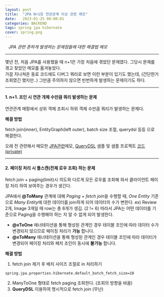 ```yaml
---
layout: post
title:  "JPA N+1등 연관관계 이상 관련 메모"
date:   2023-01-25 00:00:01
categories: BACKEND
tags: spring jpa hibernate
cover: spring.png
---
```



<i class="fa-regular fa-circle-check" style="margin-right:0.7rem"></i>*JPA 관련 흔하게 발생하는 문제점들에 대한 해결법 메모*

---

몇년 전, 처음 JPA를 사용했을 때 n+1은 가장 처음에 겪었던 문제였다. 그당시 문제를 겪고 찾았던 메모를 옮겨놓았다.   
가끔 지나쳐온 동료 코드에도 디버그 쿼리로 보면 이런 부분이 있기도 했는데, (간단한거 조회였긴 했지만..)   그만큼 주의하지 않으면 빈번하게 발생하는 문제이기도 하다.

---

#### 1. n+1. 조인 시 연관 개체 수만큼 쿼리 발생하는 문제

연관관계 매핑에서 상위 객체 조회시 하위 객체 수만큼 쿼리가 발생하는 문제다.

**해결 방법**

fetch join(inner), EntityGraph(left outer), batch size 조절,  querydsl 등등 으로 해결한다.

오래 전 관련해서 메모한 [JPA관련][oldcode]메모, [QueryDSL][querydsl] 샘플 및 샘플 프로젝트 [코드(private)][homework]

---

#### 2. 페이징 처리 시 풀스캔(전체 로우 조회) 하는 문제

fetch join + paging(limit)시 의도와 다르게 모든 로우를 조회해 와서 클라이언트 페이징 처리 하여 보여주는 경우가 생긴다.

JPA에서 **@ToMany** 관계에 대해 *Paging + fetch join*을 수행할 때, *One Entity* 기준으로 *Many Entity*에 대한 데이터를 join하게 되어 데이터의 수가 변한다.
ex) Review 2개, Image 3개일 때 row는 총 6개가 생김. (2 != 6) 따라서 JPA는 <span class="text-info">어떤 데이터를 기준으로 Paging을 수행해야 하는 지 알 수 없게 되어 발생</span>한다.

- **@xToOne** 애너테이션을 통해 형성된 관계인 경우 테이블 조인에 따라 데이터 수가 변경되지 않으므로 페이징 처리가 <span class="text-success">**가능**</span> 합니다.
- **@xToMany** 애너테이션을 통해 형성된 관계인 경우 테이블 조인에 따라 데이터가 변경되어 페이징 처리와 페치 조인이 동시에 <span class="text-danger">**불가능**</span> 합니다.

**해결 방법**

1. fetch join 제거 후 배치 사이즈 조절로 in 처리하기
```
spring.jpa.properties.hibernate.default_batch_fetch_size=10
```
2. ManyToOne 형태로 fetch paging 조회한다. (조회의 방향을 바꿈)
3. **QueryDSL** 이용하여 명시적으로 fetch join (무난)

[oldcode]: https://github.com/seolminsu90/spring-data-jpa
[querydsl]: https://github.com/seolminsu90/spring-jpa-querydsl
[homework]: https://github.com/seolminsu90/kakaopay